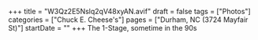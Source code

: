 +++
title = "W3Qz2E5Nslq2qV48xyAN.avif"
draft = false
tags = ["Photos"]
categories = ["Chuck E. Cheese's"]
pages = ["Durham, NC (3724 Mayfair St)"]
startDate = ""
+++
The 1-Stage, sometime in the 90s
